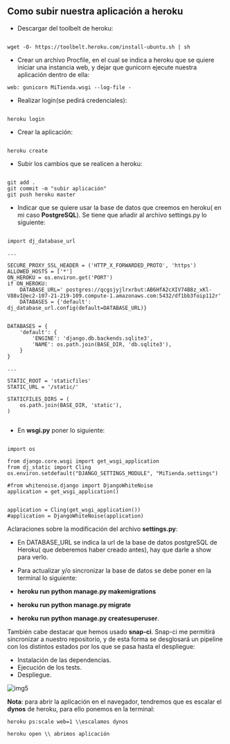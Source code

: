 


## **Como subir nuestra aplicación a heroku** ##



- Descargar del toolbelt de heroku:

```

wget -O- https://toolbelt.heroku.com/install-ubuntu.sh | sh   

```

- Crear un archivo Procfile, en el cual se indica a heroku que se quiere iniciar una instancia web, y dejar que gunicorn ejecute nuestra aplicación dentro de ella:

```
web: gunicorn MiTienda.wsgi --log-file -

```

- Realizar login(se pedirá credenciales):

```

heroku login

```


- Crear la aplicación:

```

heroku create

```

- Subir los cambios que se realicen a heroku:

```

git add .
git commit -m "subir aplicación"
git push heroku master

```
- Indicar que se quiere usar la base de datos que creemos en heroku( en mi caso **PostgreSQL**). Se tiene que añadir al archivo settings.py lo siguiente:

```

import dj_database_url

...

SECURE_PROXY_SSL_HEADER = ('HTTP_X_FORWARDED_PROTO', 'https')
ALLOWED_HOSTS = ['*']
ON_HEROKU = os.environ.get('PORT')
if ON_HEROKU:
    DATABASE_URL=' postgres://qcgsjyjlrxrbut:AB6HfA2cXIV74B8z_xKl-V88vI@ec2-107-21-219-109.compute-1.amazonaws.com:5432/df1bb3foip112r'
    DATABASES = {'default': dj_database_url.config(default=DATABASE_URL)}


DATABASES = {
    'default': {
        'ENGINE': 'django.db.backends.sqlite3',
        'NAME': os.path.join(BASE_DIR, 'db.sqlite3'),
    }
}

...

STATIC_ROOT = 'staticfiles'
STATIC_URL = '/static/'

STATICFILES_DIRS = (
    os.path.join(BASE_DIR, 'static'),
)


```

- En **wsgi.py** poner lo siguiente:

```

import os

from django.core.wsgi import get_wsgi_application
from dj_static import Cling
os.environ.setdefault("DJANGO_SETTINGS_MODULE", "MiTienda.settings")

#from whitenoise.django import DjangoWhiteNoise
application = get_wsgi_application()


application = Cling(get_wsgi_application())
#application = DjangoWhiteNoise(application)

```

Aclaraciones sobre la modificación del archivo **settings.py**:

- En DATABASE_URL se indica la url de la base de datos postgreSQL de Heroku( que deberemos haber creado antes), hay que darle a show para verlo.

- Para actualizar y/o sincronizar la base de datos se debe poner en la terminal lo siguiente:
 - **heroku run python manage.py makemigrations**
 - **heroku run python manage.py migrate**
 - **heroku run python manage.py createsuperuser**.

También cabe destacar que hemos usado **snap-ci**. Snap-ci me permitirá sincronizar a nuestro repositorio, y de esta forma se desglosará un pipeline con los distintos estados por los que se pasa hasta el despliegue:

- Instalación de las dependencias.
- Ejecución de los tests.
- Despliegue.

![img5](img5)





**Nota**: para abrir la aplicación en el navegador, tendremos que es escalar el **dynos** de heroku, para ello ponemos en la terminal:


```
heroku ps:scale web=1 \\escalamos dynos

heroku open \\ abrimos aplicación

```

